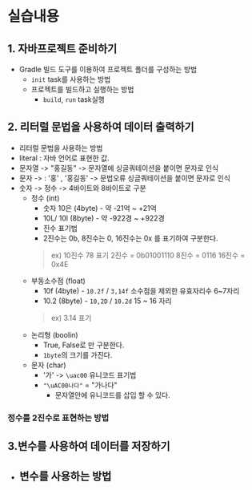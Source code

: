 # 실습내용

## 1. 자바프로젝트 준비하기

- Gradle 빌드 도구를 이용하여 프로젝트 폴더를 구성하는 방법
  - `init` task를 사용하는 방법
  - 프로젝트를 빌드하고 실행하는 방법
    - `build`, `run` task실행

## 2. 리터럴 문법을 사용하여 데이터 출력하기

- 리터럴 문법을 사용하는 방법
- literal : 자바 언어로 표현한 값.
- 문자열 -> "홍길동" -> 문자열에 싱글쿼테이션을 붙이면 문자로 인식
- 문자 -> : '홍' , '홍길동' -> 문법오류 싱글쿼테이션을 붙이면 문자로 인식
- 숫자 -> 정수 -> 4바이트와 8바이트로 구분
  - 정수 (int)
    - 숫자 10은 (4byte) - 약 -21억 ~ +21억
    - 10L/ 10l (8byte) - 약 -922경 ~ +922경
    - 진수 표기법
    - 2진수는 0b, 8진수는 0, 16진수는 0x 를 표기하여 구분한다.
    > ex) 10진수 78 표기
          2진수 = 0b01001110
          8진수 = 0116
          16진수 = 0x4E
  - 부동소수점 (float)
    - 10f (4byte) - `10.2f` / `3,14f` 소수점을 제외한 유효자리수 6~7자리
    - 10.2 (8byte) - `10,2D` / `10.2d` 15 ~ 16 자리
    > ex) 3.14 표기
  - 논리형 (boolin)
    - True, False로 만 구분한다.
    - `1byte`의 크기를 가진다.
  - 문자 (char)
    - '가' -> `\uac00` 유니코드 표기법
    - `"\uAC00나다"` = "가나다"
      - 문자열안에 유니코드를 삽입 할 수 있다.

### 정수를 2진수로 표현하는 방법



## 3.변수를 사용하여 데이터를 저장하기

- 변수를 사용하는 방법
  - 